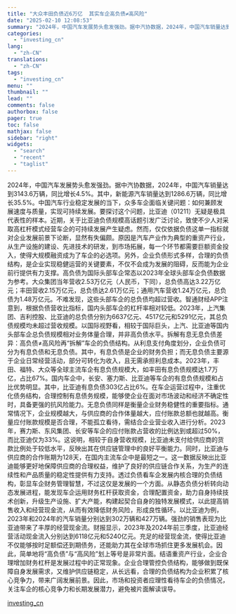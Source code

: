 ```yaml
---
title: "大众丰田负债近6万亿  其实车企高负债≠高风险"
date: "2025-02-10 12:08:53"
summary: "2024年，中国汽车发展势头愈发强劲。据中汽协数据，2024年，中国汽车销量达到3143.6万辆，..."
categories:
  - "investing_cn"
lang:
  - "zh-CN"
translations:
  - "zh-CN"
tags:
  - "investing_cn"
menu: ""
thumbnail: ""
lead: ""
comments: false
authorbox: false
pager: true
toc: false
mathjax: false
sidebar: "right"
widgets:
  - "search"
  - "recent"
  - "taglist"
---
```


2024年，中国汽车发展势头愈发强劲。据中汽协数据，2024年，中国汽车销量达到3143.6万辆，同比增长4.5%。其中，新能源汽车销量达到1286.6万辆，同比增长35.5%。中国汽车行业稳定发展的当下，众多车企面临关键问题：如何兼顾发展速度与质量，实现可持续发展。要探讨这个问题，比亚迪（01211）无疑是极具代表性的样本。近期，关于比亚迪负债规模高话题引发广泛讨论，致使不少人对采取高杠杆模式经营车企的可持续发展产生疑虑。然而，仅仅依据负债这单一指标就对企业发展前景下论断，显然有失偏颇。原因是汽车产业作为典型的重资产行业，从生产设施的建设、先进技术的研发，到市场拓展，每一个环节都需要巨额资金投入，使得大规模融资成为了车企的必选项。另外，企业负债形式多样，合理的负债结构，是企业实现稳健运营的关键要素，不仅不会成为发展的阻碍，反而能为企业前行提供有力支撑。高负债为国际头部车企常态以2023年全球头部车企负债数据为参考。大众集团当年营收2.53万亿元（人民币，下同），总负债高达3.22万亿元；丰田营收2.15万亿元，总负债达2.61万亿元；通用汽车营收1.24万亿元，总负债为1.48万亿元。不难发现，这些头部车企的总负债均超过营收。智通财经APP注意到，根据负债营收比指标，国内头部车企的杠杆率相对较低。2023年，上汽集团、吉利控股、比亚迪的总负债分别为6637亿元、4517亿元和5291亿元，其总负债规模均未超过营收规模。以国际视野看，相较于国际巨头，上汽、比亚迪等国内头部车企总负债规模相对业务体量合理，并非高负债水平。拆解有息无息负债差异：高负债≠高风险再“拆解”车企的负债结构。从利息支付角度划分，企业负债可分为有息负债和无息负债。其中，有息负债是企业的财务负担；而无息负债主要源于企业日常经营活动，部分可转化为收入，且无需承担利息成本。2023年，丰田、福特、大众等全球主流车企有息负债规模大，如丰田有息负债规模达1.7万亿，占比67%。国内车企中，长安、塞力斯、比亚迪等车企的有息负债规模和占比优势明显。其中，比亚迪有息负债303亿占比6%。在车企运营过程中，注重优化债务结构，合理控制有息债务规模，能够使企业在面对市场波动和经济不确定性时，具备更强的抗风险能力。无息负债同样是衡量企业财务稳健性的重要指标。通常情况下，企业规模越大，与供应商的合作体量越大，应付账款总额也就越高。衡量应付账款规模是否合理，不能孤立看待，需结合企业营业收入进行分析。2023年，赛力斯、东风集团、长安等车企的应付账款占营收的比例达到或超过50%，而比亚迪仅为33%。这说明，相较于自身营收规模，比亚迪未支付给供应商的货款比例处于较低水平，反映出其在供应链管理中的良好平衡能力。同时，比亚迪与供应商的合作账期为128天，在国内主流车企中是最短之一。这一数据反映出比亚迪能够更好地保障供应商的合理权益，维护了良好的供应链合作关系，为生产的连续性和产品质量的稳定性提供有力支持。透过负债看车企发展内核合理的负债结构，彰显车企财务管理智慧，不过这仅是发展的一个方面。从静态负债分析转向动态发展进程，能发现车企运用财务杠杆获取资金，合理配置资金，助力自身持续技术创新，升级生产设施、扩大产能，构建起契合自身的独特发展模式，以此提高销售收入和经营现金流，从而有效降低财务风险，形成良性循环。以比亚迪为例，2023年和2024年的汽车销量分别达到302万辆和427万辆。强劲的销售表现为比亚迪带来了丰厚的经营现金流。财报显示，2023年及2024年前三季度，比亚迪经营活动现金流入分别达到6118亿元和5240亿元。充足的经营现金流，使得比亚迪不仅能够按时足额偿还到期债务，还能助力其在全球市场抓住更多发展机会。因此，简单地将“高负债”与“高风险”划上等号是非常片面。结语重资产行业，企业合理增加财务杠杆是发展过程中的正常现象。企业合理管控负债结构，能够做到既保障自身发展需求，又维护供应链稳定，从长远看，合理的负债结构为企业积累了核心竞争力，带来广阔发展前景。因此，市场和投资者应理性看待车企的负债情况，关注车企的核心竞争力和长期发展潜力，避免被片面解读误导。

[investing_cn](https://cn.investing.com/news/stock-market-news/article-2663559)
